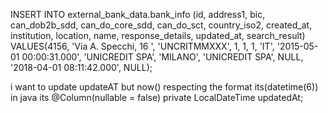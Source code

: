 INSERT INTO external_bank_data.bank_info (id, address1, bic, can_dob2b_sdd, can_do_core_sdd, can_do_sct, country_iso2, created_at, institution, location, name, response_details, updated_at, search_result) VALUES(4156, 'Via A. Specchi, 16  ', 'UNCRITMMXXX', 1, 1, 1, 'IT', '2015-05-01 00:00:31.000', 'UNICREDIT SPA', 'MILANO', 'UNICREDIT SPA', NULL, '2018-04-01 08:11:42.000', NULL);

i want to update updateAT but now() respecting the format its(datetime(6)) in java its  @Column(nullable = false)
    private LocalDateTime updatedAt;
